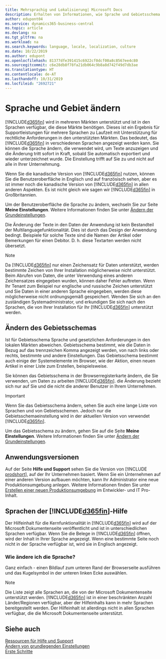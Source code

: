 ```yaml
---
title: Mehrsprachig und Lokalisierung| Microsoft Docs
description: Erhalten von Informationen, wie Sprache und Gebietsschema die Benutzeroberfläche in Business Central. beeinflussen.
author: edupont04
ms.service: dynamics365-business-central
ms.topic: article
ms.devlang: na
ms.tgt_pltfrm: na
ms.workload: na
ms.search.keywords: language, locale, localization, culture
ms.date: 10/22/2019
ms.author: edupont
ms.openlocfilehash: 81377dfe391415c6922cf0dcf00a8c8567ee4c80
ms.sourcegitcommit: c6e28db8f78fa21db064c9b8a8d742f49d7db3ae
ms.translationtype: HT
ms.contentlocale: de-AT
ms.lasthandoff: 10/31/2019
ms.locfileid: "2692721"
---
```

# <a name="changing-language-and-locale"></a>Sprache und Gebiet ändern

[!INCLUDE[d365fin](includes/d365fin_md.md)] wird in mehreren Märkten unterstützt und ist in den Sprachen verfügbar, die diese Märkte benötigen. Dieses ist ein Ergebnis für Supportleistungen für mehrere Sprachen zu Laufzeit mit Unterstützung für rechtliche Anforderungen in den unterstützten Märkten. Das bedeutet, das [!INCLUDE[d365fin](includes/d365fin_md.md)] in verschiedenen Sprachen angezeigt werden kann. Sie können die Sprache ändern, die verwendet wird, um Texte anzuzeigen und die Änderung tritt sofort in Kraft, sobald Sie automatisch exportiert und wieder unterzeichnet wurde. Die Einstellung trifft auf Sie zu und nicht auf alle in Ihrer Unternehmung.  

Wenn Sie die kanadische Version von [!INCLUDE[d365fin](includes/d365fin_md.md)] nutzen, können Sie die Benutzeroberfläche in Englisch und auf französisch sehen, aber es ist immer noch die kanadische Version von [!INCLUDE[d365fin](includes/d365fin_md.md)] in allen anderen Aspekten. Es ist nicht gleich wie sagen wir [!INCLUDE[d365fin](includes/d365fin_md.md)] in Großbritannien.  

Um der Benutzeroberfläche die Sprache zu ändern, wechseln Sie zur Seite **Meine Einstellungen**. Weitere Informationen finden Sie unter [Ändern der Grundeinstellungen](ui-change-basic-settings.md#language).  

Die Änderung der Texte in den Daten der Anwendung ist kein Bestandteil der Multilanguagefunktionalität. Dies ist durch das Design der Anwendung bedingt. Beispiele für solche Texte sind die Namen der Artikel oder Bemerkungen für einen Debitor. D. h. diese Textarten werden nicht übersetzt.  

> [!NOTE]  
> Da  [!INCLUDE[d365fin](includes/d365fin_md.md)] nur einen Zeichensatz für Daten unterstützt, werden bestimmte Zeichen von Ihrer Installation möglicherweise nicht unterstützt. Beim Abrufen von Daten, die unter Verwendung eines anderen Zeichensatzes eingegeben wurden, können daher Fehler auftreten. Wenn Ihr Tenant zum Beispiel nur englische und russische Zeichen unterstützt und Sie Daten in einer anderen Sprache eingegeben, werden diese möglicherweise nicht ordnungsgemäß gespeichert. Wenden Sie sich an den zuständigen Systemadministrator, und erkundigen Sie sich nach den Sprachen, die von Ihrer Installation für Ihr [!INCLUDE[d365fin](includes/d365fin_md.md)] unterstützt werden.  

## <a name="changing-the-locale"></a>Ändern des Gebietsschemas
Ist für Gebietsschema Sprache und gesetzlichen Anforderungen in den lokalen Märkten abweichen. Gebietsschema bestimmt, wie die Daten in Bezug auf das trennzeichen Komma angezeigt werden, von nach links oder rechts, bestimmte und andere Einstellungen. Das Gebietsschema bestimmt auch einige der Systemelemente im Browser, wie der Aktion, einen neuen Artikel in einer Liste zum Erstellen, beispielsweise.  

Sie können das Gebietsschema in der Browserregisterkarte ändern, die Sie verwenden, um Daten zu arbeiten [!INCLUDE[d365fin](includes/d365fin_md.md)]. die Änderung bezieht sich nur auf Sie  und die nicht die anderer Benutzer in Ihrem Unternehmen.  

> [!IMPORTANT]  
>  Wenn Sie das Gebietsschema ändern, sehen Sie auch eine lange Liste von Sprachen und von Gebietsschemen. Jedoch nur die Gebietsschemaeinstellung wird in der aktuellen Version von verwendet [!INCLUDE[d365fin](includes/d365fin_md.md)].  

Um das Gebietsschema zu ändern, gehen Sie auf die Seite **Meine Einstellungen**. Weitere Informationen finden Sie unter [Ändern der Grundeinstellungen](ui-change-basic-settings.md).  

## <a name="application-version"></a>Anwendungsversionen

Auf der Seite **Hilfe und Support** sehen Sie die Version von [!INCLUDE [prodshort](includes/prodshort.md)], auf der Ihr Unternehmen basiert. Wenn Sie ein Unternehmen auf einer anderen Version aufbauen möchten, kann Ihr Administrator eine neue Produktionsumgebung anlegen. Weitere Informationen finden Sie unter [Erstellen einer neuen Produktionsumgebung](/dynamics365/business-central/dev-itpro/administration/tenant-admin-center-environments#create-a-new-production-environment) im Entwickler- und IT Pro-Inhalt.  

## <a name="languages-of-the-d365fin-help"></a>Sprachen der [!INCLUDE[d365fin](includes/d365fin_md.md)]-Hilfe
Der Hilfeinhalt für die Kernfunktionalität in [!INCLUDE[d365fin](includes/d365fin_md.md)] wird auf der Microsoft Dokumentenseite veröffentlicht und ist in unterschiedlichen Sprachen verfügbar. Wenn Sie die Belege in [!INCLUDE[d365fin](includes/d365fin_md.md)] öffnen, wird der Inhalt in Ihrer Sprache angezeigt. Wenn eine bestimmte Seite noch nicht in der Sprache verfügbar ist, wird sie in Englisch angezeigt.

### <a name="how-do-i-change-the-language"></a>Wie ändere ich die Sprache?
Ganz einfach - einen Bildlauf zum unteren Rand der Browserseite ausführen und das Kugelsymbol in der unteren linken Ecke auswählen.

> [!NOTE]  
> Die Liste zeigt alle Sprachen an, die von der Microsoft Dokumentenseite unterstützt werden. [!INCLUDE[d365fin](includes/d365fin_md.md)] ist in einer beschränkten Anzahl Länder/Regionen verfügbar, aber der  Hilfeinhalts kann in mehr Sprachen bereitgestellt werden. Der Hilfeinhalt ist allerdings nicht in allen Sprachen verfügbar, die die Microsoft Dokumentenseite unterstützt.

## <a name="see-also"></a>Siehe auch

[Ressourcen für Hilfe und Support](product-help-and-support.md)  
[Ändern von grundlegenden Einstellungen](ui-change-basic-settings.md)  
[Erste Schritte](product-get-started.md)  
